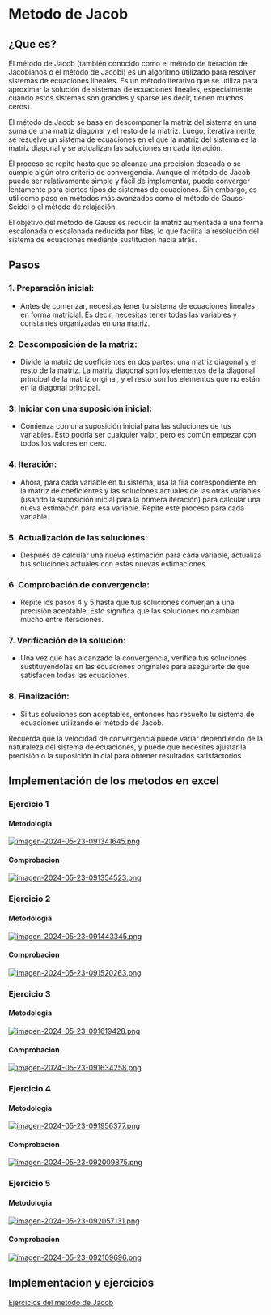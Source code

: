 # Metodo de Jacob
  ## ¿Que es?
  El método de Jacob (también conocido como el método de iteración de Jacobianos o el método de Jacobi) es 
  un algoritmo utilizado para resolver sistemas de ecuaciones lineales. Es un método iterativo que se utiliza 
  para aproximar la solución de sistemas de ecuaciones lineales, especialmente cuando estos sistemas son grandes 
  y sparse (es decir, tienen muchos ceros).
    
  El método de Jacob se basa en descomponer la matriz del sistema en una suma de una matriz diagonal y el resto 
  de la matriz. Luego, iterativamente, se resuelve un sistema de ecuaciones en el que la matriz del sistema es la 
  matriz diagonal y se actualizan las soluciones en cada iteración.
    
  El proceso se repite hasta que se alcanza una precisión deseada o se cumple algún otro criterio de convergencia. 
  Aunque el método de Jacob puede ser relativamente simple y fácil de implementar, puede converger lentamente para 
  ciertos tipos de sistemas de ecuaciones. Sin embargo, es útil como paso en métodos más avanzados como el método de 
  Gauss-Seidel o el método de relajación.
  
  El objetivo del método de Gauss es reducir la matriz aumentada a una forma escalonada o escalonada reducida por 
  filas, lo que facilita la resolución del sistema de ecuaciones mediante sustitución hacia atrás.

## Pasos
  ### 1. Preparación inicial: 
  - Antes de comenzar, necesitas tener tu sistema de ecuaciones lineales en forma matricial. Es decir, necesitas tener 
    todas las variables y constantes organizadas en una matriz.

  ### 2. Descomposición de la matriz: 
  - Divide la matriz de coeficientes en dos partes: una matriz diagonal y el resto de la matriz. La matriz diagonal son 
    los elementos de la diagonal principal de la matriz original, y el resto son los elementos que no están en la diagonal 
    principal.

  ### 3. Iniciar con una suposición inicial: 
  - Comienza con una suposición inicial para las soluciones de tus variables. Esto podría ser cualquier valor, pero es 
    común empezar con todos los valores en cero.

  ### 4. Iteración: 
  - Ahora, para cada variable en tu sistema, usa la fila correspondiente en la matriz de coeficientes y las soluciones 
    actuales de las otras variables (usando la suposición inicial para la primera iteración) para calcular una nueva 
    estimación para esa variable. Repite este proceso para cada variable.

  ### 5. Actualización de las soluciones: 
  - Después de calcular una nueva estimación para cada variable, actualiza tus soluciones actuales con estas nuevas estimaciones.

  ### 6. Comprobación de convergencia: 
  - Repite los pasos 4 y 5 hasta que tus soluciones converjan a una precisión aceptable. Esto significa que las soluciones no 
    cambian mucho entre iteraciones.

  ### 7. Verificación de la solución: 
  - Una vez que has alcanzado la convergencia, verifica tus soluciones sustituyéndolas en las ecuaciones originales para asegurarte 
  de que satisfacen todas las ecuaciones.

  ### 8. Finalización: 
  - Si tus soluciones son aceptables, entonces has resuelto tu sistema de ecuaciones utilizando el método de Jacob.

Recuerda que la velocidad de convergencia puede variar dependiendo de la naturaleza del sistema de ecuaciones, y puede que necesites ajustar la precisión o la suposición inicial para obtener resultados satisfactorios.

## Implementación de los metodos en excel
  ### Ejercicio 1
  #### Metodologia
  [![imagen-2024-05-23-091341645.png](https://i.postimg.cc/HxP4LM41/imagen-2024-05-23-091341645.png)](https://postimg.cc/ftm02Jr8)
  #### Comprobacion
  [![imagen-2024-05-23-091354523.png](https://i.postimg.cc/Rh61J0X6/imagen-2024-05-23-091354523.png)](https://postimg.cc/jnTnGRVt)
  
  ### Ejercicio 2
  #### Metodologia
  [![imagen-2024-05-23-091443345.png](https://i.postimg.cc/sfq4dpgp/imagen-2024-05-23-091443345.png)](https://postimg.cc/PNbw1vZx)
  #### Comprobacion
  [![imagen-2024-05-23-091520263.png](https://i.postimg.cc/j5CPB5Vg/imagen-2024-05-23-091520263.png)](https://postimg.cc/Fd5YLhH3)
  
  ### Ejercicio 3
  #### Metodologia 
  [![imagen-2024-05-23-091619428.png](https://i.postimg.cc/XNmgk5ZD/imagen-2024-05-23-091619428.png)](https://postimg.cc/c67YsrBQ)
  #### Comprobacion
  [![imagen-2024-05-23-091634258.png](https://i.postimg.cc/X75kHvdN/imagen-2024-05-23-091634258.png)](https://postimg.cc/MvWBXq9g)
  
  ### Ejercicio 4
  #### Metodologia
  [![imagen-2024-05-23-091956377.png](https://i.postimg.cc/v8f4CxqK/imagen-2024-05-23-091956377.png)](https://postimg.cc/pyVVFrtQ)
  #### Comprobacion
  [![imagen-2024-05-23-092009875.png](https://i.postimg.cc/9F2D2XsQ/imagen-2024-05-23-092009875.png)](https://postimg.cc/7bBHM4xF)
  
  ### Ejercicio 5
  #### Metodologia
  [![imagen-2024-05-23-092057131.png](https://i.postimg.cc/Dwj01r0S/imagen-2024-05-23-092057131.png)](https://postimg.cc/cv3dS8QW)
  #### Comprobacion
  [![imagen-2024-05-23-092109696.png](https://i.postimg.cc/vm4Bh4x3/imagen-2024-05-23-092109696.png)](https://postimg.cc/mcGB22wH)

## Implementacion y ejercicios
[Ejercicios del metodo de Jacob](https://docs.google.com/spreadsheets/d/1pCUyxeDHE9aHkJPAhAWR9iPFlqWY9MG939s1Q2w7AOs/edit?usp=sharing)
